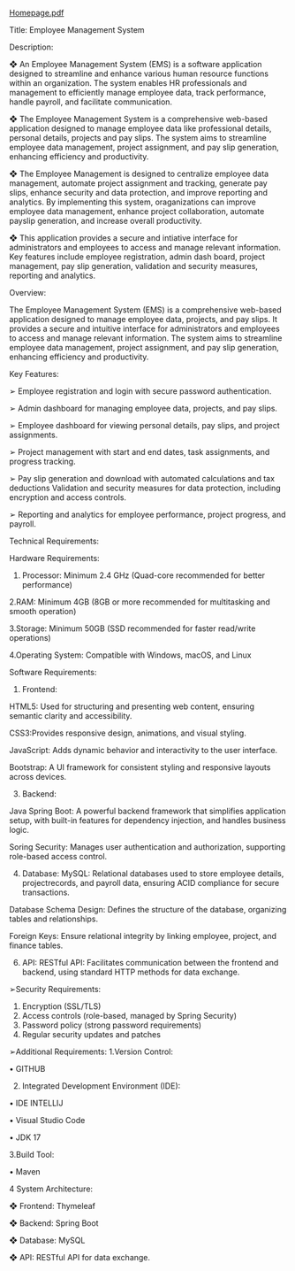 
[Homepage.pdf](https://github.com/user-attachments/files/17674977/Homepage.pdf)


Title: Employee Management System

Description: 

❖ An Employee Management System (EMS) is a software application designed to streamline and enhance various human resource functions within an organization. The system enables HR professionals and management to efficiently manage employee data, track performance, handle payroll, and facilitate communication.

❖ The Employee Management System is a comprehensive web-based application designed to manage employee data like professional details, personal details, projects and pay slips. The system aims to streamline employee data management, project assignment, and pay slip generation, enhancing efficiency and productivity.

❖ The Employee Management is designed to centralize employee data management, automate project assignment and tracking, generate pay slips, enhance security and data protection, and improve reporting and analytics. By implementing this system, oraganizations can improve employee data management, enhance project collaboration, automate
payslip generation, and increase overall productivity.


❖ This application provides a secure and intiative interface for administrators and employees to access and manage relevant information. Key features
include employee registration, admin dash board, project management, pay slip generation, validation and security measures, reporting and analytics.

Overview:

The Employee Management System (EMS) is a comprehensive web-based application designed to manage employee data, projects, and pay slips. 
It provides a secure and intuitive interface for administrators and employees to access and manage relevant information. 
The system aims to streamline employee data management, project assignment, and pay slip generation, enhancing efficiency and productivity.

 Key Features:
 
➢ Employee registration and login with secure password authentication.

➢ Admin dashboard for managing employee data, projects, and pay slips.

➢ Employee dashboard for viewing personal details, pay slips, and project assignments.

➢ Project management with start and end dates, task assignments, and progress tracking.

➢ Pay slip generation and download with automated calculations and tax deductions Validation and security measures for data protection, including encryption and access controls.

➢ Reporting and analytics for employee performance, project progress, and payroll.

Technical Requirements:

Hardware Requirements:

1. Processor: Minimum 2.4 GHz (Quad-core recommended for better performance)
   
2.RAM: Minimum 4GB (8GB or more recommended for multitasking and smooth operation)

3.Storage: Minimum 50GB (SSD recommended for faster read/write operations)

4.Operating System: Compatible with Windows, macOS, and Linux

Software Requirements:

1. Frontend:
   
HTML5: Used for structuring and presenting web content, ensuring semantic clarity and accessibility.

CSS3:Provides responsive design, animations, and visual styling.

JavaScript: Adds dynamic behavior and interactivity to the user interface.

Bootstrap: A UI framework for consistent styling and responsive layouts across devices.

3. Backend:
   
Java Spring Boot: A powerful backend framework that simplifies application setup, with built-in features for dependency injection, and handles business logic.

Soring Security: Manages user authentication and authorization, supporting role-based access control.

4. Database:
MySQL: Relational databases used to store employee details, projectrecords, and payroll data, ensuring ACID compliance for secure transactions.

Database Schema Design: Defines the structure of the database, organizing tables and relationships.

Foreign Keys: Ensure relational integrity by linking employee, project, and finance tables.

6. API:
RESTful API: Facilitates communication between the frontend and backend, using standard HTTP methods for data exchange.

➢Security Requirements:
1. Encryption (SSL/TLS)
2. Access controls (role-based, managed by Spring Security)
3. Password policy (strong password requirements)
4. Regular security updates and patches
   
➢Additional Requirements:
1.Version Control:

• GITHUB

2. Integrated Development Environment (IDE):

• IDE INTELLIJ

• Visual Studio Code

• JDK 17

3.Build Tool:

• Maven

4 System Architecture:

❖ Frontend: Thymeleaf

❖ Backend: Spring Boot

❖ Database: MySQL

❖ API: RESTful API for data exchange.


